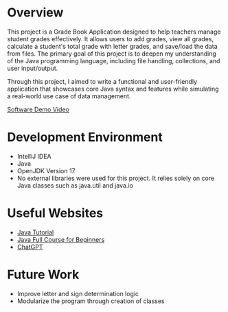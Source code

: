 # Overview

This project is a Grade Book Application designed to help teachers manage student grades effectively. It allows users to add grades, view all grades, calculate a student's total grade with letter grades, and save/load the data from files. The primary goal of this project is to deepen my understanding of the Java programming language, including file handling, collections, and user input/output.

Through this project, I aimed to write a functional and user-friendly application that showcases core Java syntax and features while simulating a real-world use case of data management.

[Software Demo Video](https://www.youtube.com/watch?v=Qzf0XpHDdBQ)

# Development Environment

- IntelliJ IDEA
- Java
- OpenJDK Version 17
- No external libraries were used for this project. It relies solely on core Java classes such as java.util and java.io

# Useful Websites

- [Java Tutorial](https://www.w3schools.com/java/)
- [Java Full Course for Beginners](https://www.youtube.com/watch?v=eIrMbAQSU34)
- [ChatGPT](https://www.chatgpt.com)

# Future Work

- Improve letter and sign determination logic
- Modularize the program through creation of classes
